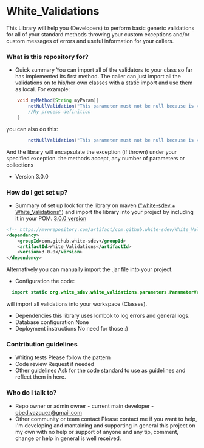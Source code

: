 # White_Validations

This Library will help you (Developers) to perform basic generic validations for all of your standard 
methods throwing your custom exceptions and/or custom messages of errors and useful information for your callers.

### What is this repository for? ###

* Quick summary
You can import all of the validators to your class so far has implemented its first method. 
The caller can just import all the validations on to his/her own classes with a static import and use them as local. 
For example:<br>
```java
 	void myMethod(String myParam){
  	    notNullValidation("This parameter must not be null because is vital to complete my process",myParam);
  	    //My process definition
 	}
```
you can also do this:
```java
 	    notNullValidation("This parameter must not be null because is vital to complete my process",MyProjectException.class,parameter1,parameter2);
```
And the library will encapsulate the exception (if thrown) under your specified exception.
the methods accept, any number of parameters or collections
* Version
3.0.0

### How do I get set up? ###

* Summary of set up
look for the library on maven (["white-sdev + White_Validations"](https://mvnrepository.com/artifact/com.github.white-sdev/White_Validations)) and import the library into your project
by including it in your POM. [3.0.0 version](https://mvnrepository.com/artifact/com.github.white-sdev/White_Validations/3.0.0)
```XML
<!-- https://mvnrepository.com/artifact/com.github.white-sdev/White_Validations -->
<dependency>
    <groupId>com.github.white-sdev</groupId>
    <artifactId>White_Validations</artifactId>
    <version>3.0.0</version>
</dependency>
```



Alternatively you can manually import the .jar file into your project.
* Configuration
the code:
```java
  import static org.white_sdev.white_validations.parameters.ParameterValidator.*;
```
will import all validations into your workspace (Classes).
* Dependencies
this library uses lombok to log errors and general logs.
* Database configuration
None
* Deployment instructions
No need for those :)

### Contribution guidelines ###

* Writing tests
Please follow the pattern
* Code review
Request if needed
* Other guidelines
Ask for the code standard to use as guidelines and reflect them in here.

### Who do I talk to? ###

* Repo owner or admin
owner - 
current main developer - obed.vazquez@gmail.com
* Other community or team contact
Please contact me if you want to help, I'm developing and mantaining and supporting in general this project on my own with no help or support of anyone and any tip, comment, change or help in general is well received.

